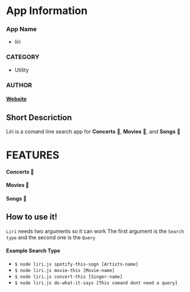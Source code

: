# App Information
### App Name
- liri
### CATEGORY
- Utility

### AUTHOR
#### [Website](https://bladimirorellana.com)


## Short Descriction

Liri is a comand line  search app for **Concerts** :microphone:, **Movies** :movie_camera:, and  **Songs** :musical_note: 


# FEATURES
#### **Concerts** :microphone:
#### **Movies** :movie_camera:
#### **Songs** :musical_note:

## How to use it!

`Liri` needs two arguments so it can work
The first argument is the `Search type` and the second one is the `Query`

#### Example Search Type

- `$ node liri.js spotify-this-sogn [Artists-name]`
- `$ node liri.js movie-this [Movie-name]`
- `$ node liri.js concert-this [Singer-name]`
- `$ node liri.js do-what-it-says [This comand dont need a query]`








